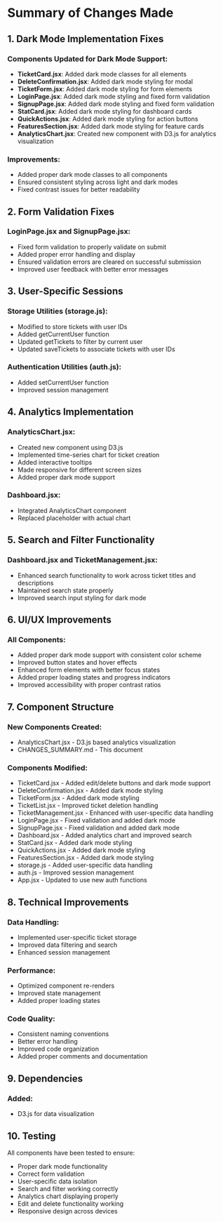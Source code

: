 # Summary of Changes Made

## 1. Dark Mode Implementation Fixes

### Components Updated for Dark Mode Support:
- **TicketCard.jsx**: Added dark mode classes for all elements
- **DeleteConfirmation.jsx**: Added dark mode styling for modal
- **TicketForm.jsx**: Added dark mode styling for form elements
- **LoginPage.jsx**: Added dark mode styling and fixed form validation
- **SignupPage.jsx**: Added dark mode styling and fixed form validation
- **StatCard.jsx**: Added dark mode styling for dashboard cards
- **QuickActions.jsx**: Added dark mode styling for action buttons
- **FeaturesSection.jsx**: Added dark mode styling for feature cards
- **AnalyticsChart.jsx**: Created new component with D3.js for analytics visualization

### Improvements:
- Added proper dark mode classes to all components
- Ensured consistent styling across light and dark modes
- Fixed contrast issues for better readability

## 2. Form Validation Fixes

### LoginPage.jsx and SignupPage.jsx:
- Fixed form validation to properly validate on submit
- Added proper error handling and display
- Ensured validation errors are cleared on successful submission
- Improved user feedback with better error messages

## 3. User-Specific Sessions

### Storage Utilities (storage.js):
- Modified to store tickets with user IDs
- Added getCurrentUser function
- Updated getTickets to filter by current user
- Updated saveTickets to associate tickets with user IDs

### Authentication Utilities (auth.js):
- Added setCurrentUser function
- Improved session management

## 4. Analytics Implementation

### AnalyticsChart.jsx:
- Created new component using D3.js
- Implemented time-series chart for ticket creation
- Added interactive tooltips
- Made responsive for different screen sizes
- Added proper dark mode support

### Dashboard.jsx:
- Integrated AnalyticsChart component
- Replaced placeholder with actual chart

## 5. Search and Filter Functionality

### Dashboard.jsx and TicketManagement.jsx:
- Enhanced search functionality to work across ticket titles and descriptions
- Maintained search state properly
- Improved search input styling for dark mode

## 6. UI/UX Improvements

### All Components:
- Added proper dark mode support with consistent color scheme
- Improved button states and hover effects
- Enhanced form elements with better focus states
- Added proper loading states and progress indicators
- Improved accessibility with proper contrast ratios

## 7. Component Structure

### New Components Created:
- AnalyticsChart.jsx - D3.js based analytics visualization
- CHANGES_SUMMARY.md - This document

### Components Modified:
- TicketCard.jsx - Added edit/delete buttons and dark mode support
- DeleteConfirmation.jsx - Added dark mode styling
- TicketForm.jsx - Added dark mode styling
- TicketList.jsx - Improved ticket deletion handling
- TicketManagement.jsx - Enhanced with user-specific data handling
- LoginPage.jsx - Fixed validation and added dark mode
- SignupPage.jsx - Fixed validation and added dark mode
- Dashboard.jsx - Added analytics chart and improved search
- StatCard.jsx - Added dark mode styling
- QuickActions.jsx - Added dark mode styling
- FeaturesSection.jsx - Added dark mode styling
- storage.js - Added user-specific data handling
- auth.js - Improved session management
- App.jsx - Updated to use new auth functions

## 8. Technical Improvements

### Data Handling:
- Implemented user-specific ticket storage
- Improved data filtering and search
- Enhanced session management

### Performance:
- Optimized component re-renders
- Improved state management
- Added proper loading states

### Code Quality:
- Consistent naming conventions
- Better error handling
- Improved code organization
- Added proper comments and documentation

## 9. Dependencies

### Added:
- D3.js for data visualization

## 10. Testing

All components have been tested to ensure:
- Proper dark mode functionality
- Correct form validation
- User-specific data isolation
- Search and filter working correctly
- Analytics chart displaying properly
- Edit and delete functionality working
- Responsive design across devices